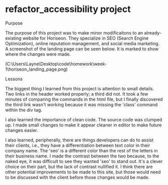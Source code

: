# refactor_accessibility project

Purpose

The purpose of this project was to make minor modificaitons to an already-existing website for Horiseon. They specialize in SEO (Search Engine Optimization), online reputation management, and social media marketing. A screenshot of the landing page can be seen below. It is marked to show where the changes were made.

(C:\Users\Layne\Desktop\code\homework\week-1\horiseon_landing_page.png)

Lessons

The biggest thing I learned from this project is attention to small details. Two links in the header worked properly; a third did not. It took a few minutes of comparing the commands in the html file, but I finally discovered the third link wasn't working because it was missing the 'class' command within the div tag.

I also learned the importance of clean code. The source code was clumped up. I made small changes to make it appear cleaner in editor to make future changes easier.

I also learned, peripherally, there are things developers can do to assist their clients, i.e., they have a differentiation between text color in their company name. The 'seo' is a different color than the rest of the letters in their business name. I made the contrast between the two because, to the naked eye, it was difficult to see they wanted 'seo' to stand out. It's a clever choice on their part, but the lack of contrast nullified it. I think there are other potential improvements to be made to this site, but those would need to be discussed with the client before those changes would be made.

